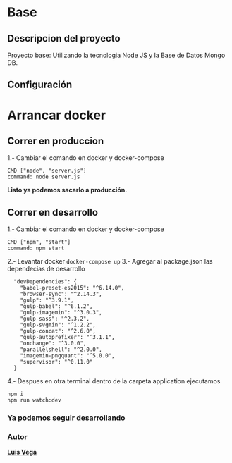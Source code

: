 Base
=========

Descripcion del proyecto
------------------------

Proyecto base: Utilizando la tecnologia Node JS y la Base de Datos Mongo DB.

## Configuración

# Arrancar docker

## Correr en produccion

1.- Cambiar el comando en docker y docker-compose
```
CMD ["node", "server.js"]
command: node server.js
```
**Listo ya podemos sacarlo a producción.**

## Correr en desarrollo
1.- Cambiar el comando en docker y docker-compose
```
CMD ["npm", "start"]
command: npm start
```
2.- Levantar docker ``` docker-compose up ```
3.- Agregar al package.json las dependecias de desarrollo
```
  "devDependencies": {
    "babel-preset-es2015": "^6.14.0",
    "browser-sync": "^2.14.3",
    "gulp": "^3.9.1",
    "gulp-babel": "^6.1.2",
    "gulp-imagemin": "^3.0.3",
    "gulp-sass": "^2.3.2",
    "gulp-svgmin": "^1.2.2",
    "gulp-concat": "^2.6.0",
    "gulp-autoprefixer": "^3.1.1",
    "onchange": "^3.0.0",
    "parallelshell": "^2.0.0",
    "imagemin-pngquant": "^5.0.0",
    "supervisor": "^0.11.0"
  }
```
4.- Despues en otra terminal dentro de la carpeta application ejecutamos
```
npm i
npm run watch:dev
```
### Ya podemos seguir desarrollando

### Autor
**[Luis Vega](https://github.com/iamvega1)**
